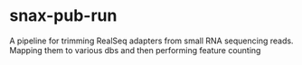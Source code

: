 # snax-pub-run
A pipeline for trimming RealSeq adapters from small RNA sequencing reads. Mapping them to various dbs and then performing feature counting
